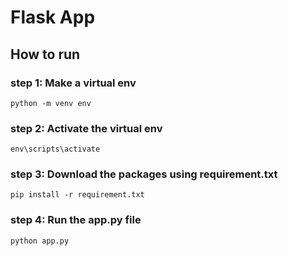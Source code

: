 # Flask App

## How to run 
### step 1: Make a virtual env 
``` python -m venv env ```

### step 2: Activate the virtual env
``` env\scripts\activate ```

### step 3: Download the packages using requirement.txt
``` pip install -r requirement.txt ```

### step 4: Run the app.py file
``` python app.py ```